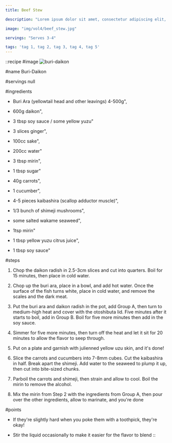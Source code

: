 ```yaml
---
title: Beef Stew

description: "Lorem ipsum dolor sit amet, consectetur adipiscing elit, sed do eiusmod tempor incididunt ut labore et dolore magna aliqua. Tincidunt eget nullam non nisi est sit amet facilisis."

image: "img/vol4/beef_stew.jpg"

servings: "Serves 3-4"

tags: 'tag 1, tag 2, tag 3, tag 4, tag 5'
---
```


::recipe
#image
![buri-daikon](/img/vol5/buri_daikon.jpg)

#name
Buri-Daikon

#servings
null

#ingredients
- Buri Ara (yellowtail head and other leavings) 4-500g",
- 600g daikon",
- 3 tbsp soy sauce / some yellow yuzu"

- 3 slices ginger",
- 100cc sake",
- 200cc water"

- 3 tbsp mirin",
- 1 tbsp sugar"

- 40g carrots",
- 1 cucumber",
- 4-5 pieces kaibashira (scallop adductor muscle)",
- 1/3 bunch of shimeji mushrooms",
- some salted wakame seaweed",
- 1tsp mirin"

- 1 tbsp yellow yuzu citrus juice",
- 1 tbsp soy sauce"


#steps
1. Chop the daikon radish in 2.5-3cm slices and cut into quarters. Boil for 15 minutes, then place in cold water.

2. Chop up the buri ara, place in a bowl, and add hot water. Once the surface of the fish turns white, place in cold water, and remove the scales and the dark meat.

3. Put the buri ara and daikon radish in the pot, add Group A, then turn to medium-high heat and cover with the otoshibuta lid. Five minutes after it starts to boil, add in Group B. Boil for five more minutes then add in the soy sauce.

4. Simmer for five more minutes, then turn off the heat and let it sit for 20 minutes to allow the flavor to seep through.

5. Put on a plate and garnish with julienned yellow uzu skin, and it's done!

6. Slice the carrots and cucumbers into 7-8mm cubes. Cut the kaibashira in half. Break apart the shimeji. Add water to the seaweed to plump it up, then cut into bite-sized chunks.

7. Parboil the carrots and shimeji, then strain and allow to cool. Boil the mirin to remove the alcohol.

8. Mix the mirin from Step 2 with the ingredients from Group A, then pour over the other ingredients, allow to marinate, and you're done


#points
- If they're slightly hard when you poke them with a toothpick, they're okay!

- Stir the liquid occasionally to make it easier for the flavor to blend
::